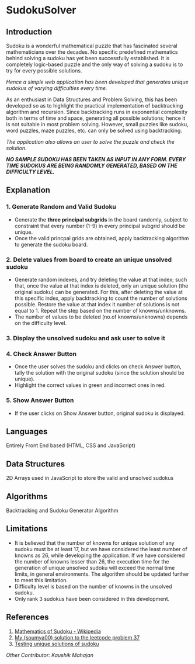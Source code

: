 # SudokuSolver

## Introduction

Sudoku is a wonderful mathematical puzzle that has fascinated several mathematicians over the decades. No specific predefined mathematics behind solving a sudoku has yet been successfully established. It is completely logic-based puzzle and the only way of solving a sudoku is to try for every possible solutions.

*Hence a simple web application has been developed that generates unique sudokus of varying difficulties every time.*

As an enthusiast in Data Structures and Problem Solving, this has been developed so as to highlight the practical implementation of backtracking algorithm and recursion. Since backtracking runs in exponential complexity both in terms of time and space, generating all possible solutions; hence it is not suitable in most problem solving. However, small puzzles like sudoku, word puzzles, maze puzzles, etc. can only be solved using backtracking.

*The application also allows an user to solve the puzzle and check the solution.*

***NO SAMPLE SUDOKU HAS BEEN TAKEN AS INPUT IN ANY FORM. EVERY TIME SUDOKUS ARE BEING RANDOMLY GENERATED, BASED ON THE DIFFICULTY LEVEL.***

## Explanation

### 1. Generate Random and Valid Sudoku 
 
* Generate the **three principal subgrids** in the board randomly, subject to constraint that every number (1-9) in every principal subgrid should be unique.
* Once the valid princpal grids are obtained, apply backtracking algorithm to generate the sudoku board.

### 2. Delete values from board to create an unique unsolved sudoku

* Generate random indexes, and try deleting the value at that index; such that, once the value at that index is deleted, only an unique solution (the original sudoku) can be generated. For this, after deleting the value at this specific index, apply backtracking to count the number of solutions possible. Restore the value at that index it number of solutions is not equal to 1. Repeat the step based on the number of knowns/unknowns.
* The number of values to be deleted (no.of knowns/unknowns) depends on the difficulty level.

### 3. Display the unsolved sudoku and ask user to solve it

### 4. Check Answer Button

* Once the user solves the sudoku and clicks on check Answer button, tally the solution with the original sudoku (since the solution should be unique).
* Highlight the correct values in green and incorrect ones in red.

### 5. Show Answer Button

* If the user clicks on Show Answer button, original sudoku is displayed.

## Languages

Entirely Front End based (HTML, CSS and JavaScript)

## Data Structures

2D Arrays used in JavaScript to store the valid and unsolved sudokus

## Algorithms

Backtracking and Sudoku Generator Algorithm

## Limitations 

* It is believed that the number of knowns for unique solution of any sudoku must be at least 17, but we have considered the least number of knowns as 26, while developing the application. If we have considered the number of knowns lesser than 26, the execution time for the generation of unique unsolved sudoku will exceed the normal time limits, in general environments. The algorithm should be updated further to meet this limitation.
* Difficulty level is based on the number of knowns in the unsolved sudoku.
* Only rank 3 sudokus have been considered in this development.

## References

1. [Mathematics of Sudoku - Wikipedia](https://en.wikipedia.org/wiki/Mathematics_of_Sudoku)
2. [My (soumya00) solution to the leetcode problem 37](https://leetcode.com/submissions/detail/541913230/)
3. [Testing unique solutions of sudoku](http://www.birot.hu/sudoku.php)



*Other Contributor: Kaushik Mahajan*
